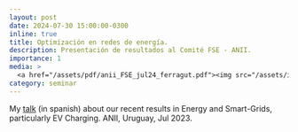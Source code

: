 ```yaml
---
layout: post
date: 2024-07-30 15:00:00-0300
inline: true
title: Optimización en redes de energía.
description: Presentación de resultados al Comité FSE - ANII.
importance: 1
media: >
  <a href="/assets/pdf/anii_FSE_jul24_ferragut.pdf"><img src="/assets/img/cerrosdevera.jpeg" width="200"/></a>
category: seminar
---
```


My [talk](/assets/pdf/anii_FSE_jul24_ferragut.pdf) (in spanish) about our recent results in Energy and Smart-Grids, particularly EV Charging. ANII, Uruguay, Jul 2023.